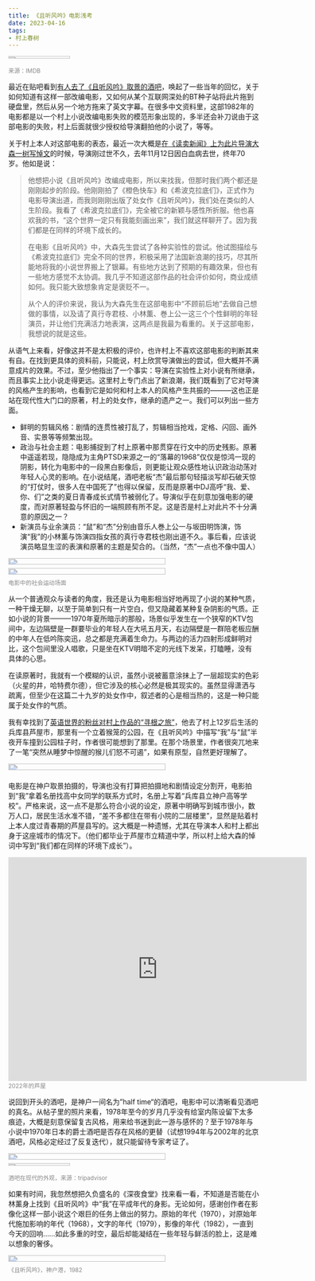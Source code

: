 ```yaml
---
title: 《且听风吟》电影浅考
date: 2023-04-16
tags:
- 村上春树
---
```


<div style="display: flex;">
  <div style="flex: 1; margin-right: 10px;"><img src="poster.jpg" style="width: 50%; height: auto; object-fit: cover;"></div>
</div>
<div style="font-size: smaller; color: #888;">来源：IMDB</div>

最近在贴吧看到[有人去了《且听风吟》取景的酒吧](https://web.archive.org/web/20230417020539/https://tieba.baidu.com/p/8336792177)，唤起了一些当年的回忆，关于如何知道有这样一部改编电影，又如何从某个互联网深处的BT种子站将此片拖到硬盘里，然后从另一个地方拖来了英文字幕。在很多中文资料里，这部1982年的电影都是以一个村上小说改编电影失败的模范形象出现的，多半还会补刀说由于这部电影的失败，村上后面就很少授权给导演翻拍他的小说了，等等。

关于村上本人对这部电影的表态，最近一次大概是[在《读卖新闻》上为此片导演大森一树写悼文](https://www.yomiuri.co.jp/culture/cinema/20221209-OYT1T50145/2/)的时候，导演刚过世不久，去年11月12日因白血病去世，终年70岁。他如是说：

<blockquote>
他想把小说《且听风吟》改编成电影，所以来找我，但那时我们两个都还是刚刚起步的阶段。他刚刚拍了《橙色快车》和《希波克拉底们》，正式作为电影导演出道，而我则刚刚出版了处女作《且听风吟》，我们处在类似的人生阶段。我看了《希波克拉底们》，完全被它的新颖与感性所折服。他也喜欢我的书，“这个世界一定只有我能刻画出来”，我们就这样聊开了。因为我们都是在同样的环境下成长的。

在电影《且听风吟》中，大森先生尝试了各种实验性的尝试。他试图描绘与《希波克拉底们》完全不同的世界，积极采用了法国新浪潮的技巧，尽其所能地将我的小说世界搬上了银幕。有些地方达到了预期的有趣效果，但也有一些地方感觉不太协调。我几乎不知道这部作品的社会评价如何，商业成绩如何。我只能大致想象肯定是褒贬不一。

从个人的评价来说，我认为大森先生在这部电影中“不顾前后地”去做自己想做的事情，以及请了真行寺君枝、小林薫、巻上公一这三个个性鲜明的年轻演员，并让他们充满活力地表演，这两点是我最为看重的。关于这部电影，我想说的就是这些。
</blockquote>

从语气上来看，好像这并不是太积极的评价，也许村上不喜欢这部电影的判断其来有自。在找到更具体的资料前，只能说，村上欣赏导演做出的尝试，但大概并不满意成片的效果。不过，至少他指出了一个事实：导演在实验性上对小说有所继承，而且事实上比小说走得更远。这里村上专门点出了新浪潮，我们既看到了它对导演的风格产生的影响，也看到它是如何和村上本人的风格产生共振的———这也正是站在现代性大门口的原著，村上的处女作，继承的遗产之一。我们可以列出一些方面。
- 鲜明的剪辑风格：剧情的连贯性被打乱了，剪辑相当抢戏，定格、闪回、画外音、实景等等频繁出现。
- 政治与社会主题：电影捕捉到了村上原著中那贯穿在行文中的历史残影。原著中遥遥若现，隐隐成为主角PTSD来源之一的“落幕的1968”仅仅是惊鸿一现的阴影，转化为电影中的一段黑白影像后，则更能让观众感性地认识政治动荡对年轻人心灵的影响。在小说结尾，酒吧老板“杰”最后那句轻描淡写却石破天惊的“打仗时，很多人在中国死了”也得以保留，反而是原著中DJ高呼“我、爱、你、们”之类的夏日青春成长式情节被弱化了。导演似乎在刻意加强电影的硬度，而对原著轻盈与怀旧的一端照顾有所不足。这是否是村上对此片不十分满意的原因之一？
- 新演员与业余演员：“鼠”和“杰”分别由音乐人巻上公一与坂田明饰演，饰演“我”的小林薰与饰演四指女孩的真行寺君枝也刚出道不久。事后看，应该说演员略显生涩的表演和原著的主题是契合的。（当然，“杰”一点也不像中国人）

<div style="display: flex;">
  <div style="flex: 1; margin-right: 10px;"><img src="protest.jpg" style="width: 80%; height: auto; object-fit: cover;"></div>
</div>
<div style="display: flex;">
  <div style="flex: 1; margin-right: 10px;"><img src="protest2.jpg" style="width: 80%; height: auto; object-fit: cover;"></div>
</div>
<div style="font-size: smaller; color: #888;">电影中的社会运动场面</div>

从一个普通观众与读者的角度，我还是认为电影相当好地再现了小说的某种气质，一种干燥无聊，以至于简单到只有一片空白，但又隐藏着某种复杂阴影的气质。正如小说的背景———1970年夏所暗示的那般，场景似乎发生在一个狭窄的KTV包间中，左边隔壁是一群要毕业的年轻人在大吼五月天，右边隔壁是一群陪老板应酬的中年人在低吟陈奕迅，总之都是充满着生命力。与两边的活力四射形成鲜明对比，这个包间里没人唱歌，只是坐在KTV明暗不定的光线下发呆，打瞌睡，没有具体的心思。

在读原著时，我就有一个模糊的认识，虽然小说被蓄意涂抹上了一层超现实的色彩（火星的井，哈特费尔德），但它涉及的核心必然是极其现实的。虽然显得潇洒与疏离，但至少在这篇二十九岁的处女作中，叙述者的心是相当热的，这是一种只能属于处女作的气质。

我有幸找到了[英语世界的粉丝对村上作品的“寻根之旅”](https://murakamipilgrimage.com/hear-wind-sing-pinball-1973/)，他去了村上12岁后生活的兵库县芦屋市，那里有一个立着猴笼的公园，在《且听风吟》中描写“我”与“鼠”半夜开车撞到公园柱子时，作者很可能想到了那里。在那个场景里，作者很突兀地来了一笔“突然从睡梦中惊醒的猴儿们怒不可遏”，如果有原型，自然更好理解了。

<div style="display: flex;">
  <div style="flex: 1; margin-right: 10px;"><img src="school.jpg" style="width: 80%; height: auto; object-fit: cover;"></div>
</div>

电影是在神户取景拍摄的，导演也没有打算把拍摄地和剧情设定分割开，电影拍到“我”拿着名册找高中女同学的联系方式时，名册上写着“兵库县立神户高等学校”。严格来说，这一点不是那么符合小说的设定，原著中明确写到城市很小，数万人口，居民生活水准不错，“差不多都住在带有小院的二层楼里”，显然是贴着村上本人度过青春期的芦屋县写的。这大概是一种遗憾，尤其在导演本人和村上都出身于这座城市的情况下。（他们都毕业于芦屋市立精道中学，所以村上给大森的悼词中写到“我们都在同样的环境下成长”）。

<iframe class="space-below" src="https://www.google.com/maps/embed?pb=!4v1681712473234!6m8!1m7!1sdEpqXIT1IEdaeqrZryHV6Q!2m2!1d34.72684744094693!2d135.3158070067462!3f240.52663169999482!4f-6.848550465833554!5f0.7820865974627469" width="600" height="450" style="border:0;" allowfullscreen="" loading="lazy" referrerpolicy="no-referrer-when-downgrade"></iframe>
<div style="font-size: smaller; color: #888;">2022年的芦屋</div>

说回到开头的酒吧，是神户一间名为”half time“的酒吧，电影中可以清晰看见酒吧的真名。从帖子里的照片来看，1978年至今的岁月几乎没有给室内陈设留下太多痕迹，大概是刻意保留复古风格，用来给书迷到此一游与感怀的？至于1978年与小说中1970年日本的爵士酒吧是否存在风格的更替（试想1994年与2002年的北京酒吧，风格必定经过了反复迭代），就只能留待专家考证了。

<div style="display: flex;">
  <div style="flex: 1; margin-right: 10px;"><img src="bar.jpg" style="width: 80%; height: auto; object-fit: cover;"></div>
</div>
<div style="display: flex;">
  <div style="flex: 1; margin-right: 10px;"><img src="bar2.jpg" style="width: 50%; height: auto; object-fit: cover;"></div>
</div>
<div style="font-size: smaller; color: #888;">酒吧在现代的外观，来源：tripadvisor</div>

如果有时间，我忽然想把久负盛名的《深夜食堂》找来看一看，不知道是否能在小林薰身上找到《且听风吟》中“我”在平成年代的身影。无论如何，感谢创作者在影像化这样一部小说这个艰巨的任务上做出的努力。原始的年代（1970），对原始年代施加影响的年代（1968），文字的年代（1979），影像的年代（1982），一直到今天的回响……如此多重的时空，最后却能凝结在一些年轻与鲜活的脸上，这是难以想象的奢侈。

<div style="display: flex;">
  <div style="flex: 1; margin-right: 10px;"><img src="harbor.png" style="width: 80%; height: auto; object-fit: cover;"></div>
</div>
<div style="font-size: smaller; color: #888;">《且听风吟》，神户港，1982</div>